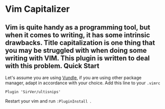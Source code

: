 Vim Capitalizer
================================

Vim is quite handy as a programming tool, but when it comes to writing, it has some intrinsic drawbacks.
Title capitalization is one thing that you may be struggled with when doing some writing with VIM.
This plugin is written to deal with this problem.
Quick Start
-----------
Let's assume you are using [Vundle][vundle], if you are using other package manager, adapt in accordance with your choice.
Add this line to your `.vimrc`


    Plugin 'SirVer/ultisnips'

Restart your vim and run `:PluginInstall `.



[vundle]:https://github.com/VundleVim/Vundle.vim

